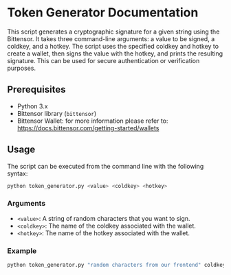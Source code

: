 # Token Generator Documentation

This script generates a cryptographic signature for a given string using the Bittensor. It takes three command-line arguments: a value to be signed, a coldkey, and a hotkey. The script uses the specified coldkey and hotkey to create a wallet, then signs the value with the hotkey, and prints the resulting signature. This can be used for secure authentication or verification purposes.

## Prerequisites
- Python 3.x
- Bittensor library (`bittensor`)
- Bittensor Wallet:
  for more information please refer to: https://docs.bittensor.com/getting-started/wallets

## Usage

The script can be executed from the command line with the following syntax:

```sh
python token_generator.py <value> <coldkey> <hotkey>
```

### Arguments

- `<value>`: A string of random characters that you want to sign.
- `<coldkey>`: The name of the coldkey associated with the wallet.
- `<hotkey>`: The name of the hotkey associated with the wallet.

### Example

```sh
python token_generator.py "random characters from our frontend" coldkey_name hotkey_name
```
